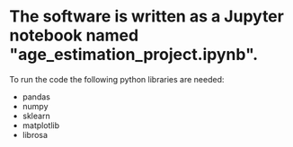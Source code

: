 # The software is written as a Jupyter notebook named "age_estimation_project.ipynb".

To run the code the following python libraries are needed:
- pandas
- numpy
- sklearn
- matplotlib
- librosa
